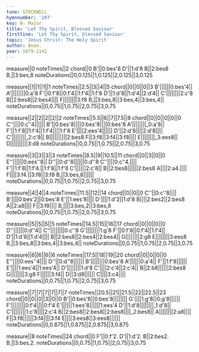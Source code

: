```yaml
---
tune: STOCKWELL
hymnnumber: '207'
key: B♭ Major
title: 'Let Thy Spirit, Blessed Saviour'
firstline: 'Let Thy Spirit, blessed Saviour'
topic: 'Jesus Christ: The Holy Spirit'
author: Anon.
year: 1079-1142
---
```

measure||0
noteTimes||2
chord||0
B'||0:bes'8
D'||1:d'8
B||2:bes8
B,||3:bes,8
noteDurations||0,0.125||1,0.125||2,0.125||3,0.125

measure||1||1||1||1
noteTimes||2.5||3||4||5
chord||0||0||0||3
B'||||||0:bes'4||
A'||||||||0:a'8
F'||0:f'8||0:f'4||1:f'4||1:f'8
D'||1:d'8||1:d'4||2:d'4||
C'||||||||2:c'8
B||2:bes8||2:bes4||||
F||||||||3:f8
B,||3:bes,8||3:bes,4||3:bes,4||
noteDurations||0,0.75||1,0.75||2,0.75||3,0.75

measure||2||2||2||2||2
noteTimes||5.5||6||7||7.5||8
chord||0||0||0||0||0
C''||||0:c''4||||||
B'||0:bes'8||||0:bes'8||||0:bes'8
A'||||||||_0:a'8||
F'||1:f'8||1:f'4||1:f'4||||1:f'8
E'||||2:ees'4||||||
D'||2:d'8||||2:d'8||||
C'||||||||_2:c'8||
B||||||||||2:bes8
F||3:f8||3:f4||3:f8||||
E||||||||_3:ees8||
D||||||||||3:d8
noteDurations||0,0.75||1,0.75||2,0.75||3,0.75

measure||3||3||3||3
noteTimes||8.5||9||10.5||11
chord||0||3||0||0
E''||||||0:ees''8||
D''||0:d''8||||||0:d''8
C''||||0:c''4.||||
F'||1:f'8||1:f'4.||1:f'8||1:f'8
C'||||||2:c'8||
B||2:bes8||||||2:bes8
A||||2:a4.||||
F||||3:f4.||3:f8||3:f8
B,||3:bes,8||||||
noteDurations||0,0.75||1,0.75||2,0.75||3,0.75

measure||4||4||4
noteTimes||11.5||12||14
chord||0||0||0
C''||0:c''8||||
B'||||0:bes'2||0:bes'8
E'||1:ees'8||||
D'||||1:d'2||1:d'8
B||||2:bes2||2:bes8
A||2:a8||||
F||3:f8||||
B,||||3:bes,2||3:bes,8
noteDurations||0,0.75||1,0.75||2,0.75||3,0.75

measure||5||5||5||5
noteTimes||14.5||15||16||17
chord||0||0||0||0
D''||||||0:d''4||
C''||||||||0:c''8
G'||||||||1:g'8
F'||0:f'8||0:f'4||1:f'4||
D'||1:d'8||1:d'4||||
B||2:bes8||2:bes4||2:bes4||
G||||||||2:g8
E||||||||3:ees8
B,||3:bes,8||3:bes,4||3:bes,4||
noteDurations||0,0.75||1,0.75||2,0.75||3,0.75

measure||6||6||6||6
noteTimes||17.5||18||19||20
chord||0||0||0||0
E''||||0:ees''4||||
D''||0:d''8||||||
B'||||||||0:bes'8
A'||||||0:a'4||
F'||1:f'8||||||
E'||||1:ees'4||1:ees'4||
D'||||||||1:d'8
C'||||2:c'4||2:c'4||
B||2:b8||||||2:bes8
G||||||||3:g8
F||||||3:f4||
D||3:d8||||||
C||||3:c4||||
noteDurations||0,0.75||1,0.75||2,0.75||3,0.75

measure||7||7||7||7||7||7
noteTimes||20.5||21||21.5||22||22.5||23
chord||0||0||0||3||0||0
B'||0:bes'8||0:bes'8||||||||
G'||||1:g'8||0:g'8||||||
F'||||||||0:f'4||||0:f'4
E'||||||1:ees'8||||||1:ees'4
D'||1:d'8||||||||_1:d'8||
C'||||||||1:c'8||||2:c'4
B||2:bes8||2:bes8||2:bes8||||_2:bes8||
A||||||||2:a8||||
F||3:f8||||||3:f4||||3:f4
E||||3:ees8||3:ees8||||||
noteDurations||0,0.875||1,0.875||2,0.875||3,0.875

measure||8
noteTimes||24
chord||0
F'||0:f'2.
D'||1:d'2.
B||2:bes2.
B,||3:bes,2.
noteDurations||0,0.75||1,0.75||2,0.75||3,0.75

